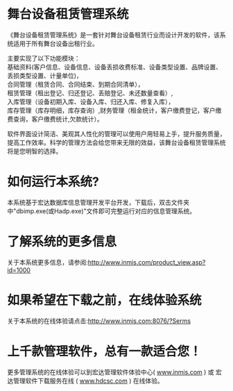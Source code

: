 # 舞台设备租赁管理系统

《舞台设备租赁管理系统》是一套针对舞台设备租赁行业而设计开发的软件，该系统适用于所有舞台设备出租行业。

主要实现了以下功能模块：  
基础资料(客户信息、设备信息、设备丢损收费标准、设备类型设置、品牌设置、丢损类型设置、计量单位)，  
合同管理（租赁合同、合同结束、到期合同清单），  
租赁管理（租出登记、归还登记、丢赔登记、未还数量查看）,  
入库管理（设备初期入库、设备入库、归还入库、修复入库），  
库存管理（库存明细，库存查询）,财务管理（租金统计，客户缴费登记，客户缴费查询，客户缴费统计,欠款统计）。

   软件界面设计简洁、美观其人性化的管理可以使用户用轻易上手，提升服务质量，提高工作效率。科学的管理方法会给您带来无限的效益，该舞台设备租赁管理系统将是您明智的选择。

# 如何运行本系统?

本系统基于宏达数据库信息管理开发平台开发，下载后，双击文件夹中"dbimp.exe(或Hadp.exe)"文件即可完整运行对应的信息管理系统。

# 了解系统的更多信息

关于本系统更多信息，请参阅:http://www.inmis.com/product_view.asp?id=1000

# 如果希望在下载之前，在线体验系统

关于本系统的在线体验请点击:http://www.inmis.com:8076/?Serms

# 上千款管理软件，总有一款适合您！

更多管理系统的在线体验可以到宏达管理软件体验中心( www.inmis.com ) 或 宏达管理软件下载服务在线 ( www.hdcsc.com ) 在线体验。

